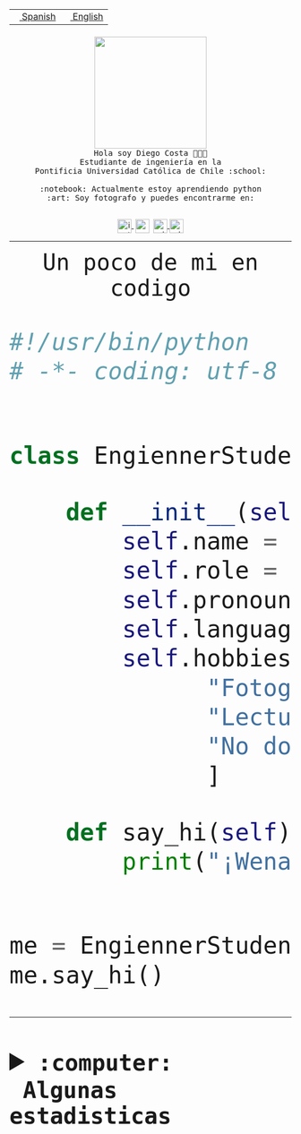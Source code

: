 <table border="0"  align="right">
 <tr><td><a href="README.md"><img src="https://upload.wikimedia.org/wikipedia/commons/thumb/8/89/Bandera_de_Espa%C3%B1a.svg/1200px-Bandera_de_Espa%C3%B1a.svg.png" height="10"> Spanish</a></td>
 <td><a href="README.en.md"><img src="https://upload.wikimedia.org/wikipedia/commons/a/a4/Flag_of_the_United_States.svg" height="10"> English</a></td></tr>
</table><br><br><br>


<p align="center">
  <img src="https://github.com/diegocostares/diegocostares/blob/main/Images/aaa2.gif?raw=true" height="200px" weight="200px">
  <br><samp>
    Hola soy Diego Costa 👨🏻‍💻<br>
    Estudiante de ingeniería en la <br>
    Pontificia Universidad Católica de Chile :school:<br>
  <br>
    :notebook: Actualmente estoy aprendiendo python <br>
    :art: Soy fotografo y puedes encontrarme en: <br>
  <br></samp>
  
</p>

<p align="center">
   <a href="https://instagram.com/diegocosta_no" target="blank">
    <img 
    align="center" src="https://cdn.jsdelivr.net/npm/simple-icons@3.0.1/icons/instagram.svg" alt="instagram" height="25px" width="25px" />
  </a>
  <a style="border: 3px solid; color: white;"href="https://t.me/diegocosta_no" target="blank">
  <img
  align="center" alt="Telegram" width="25px" src="https://icons-for-free.com/iconfiles/png/512/Telegram-1324888767380505522.png" />
</a>
<a href="https://api.whatsapp.com/send?phone=56971897835&text=Hola!" target="blank">
  <img
  align="center" alt="wtsp" width="25px" src="https://img.icons8.com/pastel-glyph/2x/whatsapp--v2.png" />
</a>
<a href="https://www.linkedin.com/in/diego-costa-786249213/" target="blank">
  <img
  align="center" alt="wtsp" width="25px" src="https://img.icons8.com/metro/452/linkedin.png" />
</a>

  </a>
</p>

---


<p align="center"><font size="25"><samp>Un poco de mi en codigo</samp></front></p>


```python
#!/usr/bin/python
# -*- coding: utf-8 -*-


class EngiennerStudent:

    def __init__(self):
        self.name = "Diego Costa"
        self.role = "Estudiante"
        self.pronouns = "he/him"
        self.language_spoken = ["es_CL", "en_US"]
        self.hobbies = [
              "Fotografia",
              "Lectura",
              "No dormir",
              ]

    def say_hi(self):
        print("¡Wena mundo!")


me = EngiennerStudent()
me.say_hi()
```
---
<details>
  <summary><b><samp>:computer: &nbsp;Algunas estadisticas</samp></b></summary>
  <br/></p>

<!--START_SECTION:waka-->
![Code Time](http://img.shields.io/badge/Code%20Time-920%20hrs%2012%20mins-blue)

**Soy nocturno 🦉** 

```text
🌞 Mañana                 8 commits           ░░░░░░░░░░░░░░░░░░░░░░░░░   00.30 % 
🌆 Día                    817 commits         ████████░░░░░░░░░░░░░░░░░   30.56 % 
🌃 Tarde                  1166 commits        ███████████░░░░░░░░░░░░░░   43.62 % 
🌙 Noche                  682 commits         ██████░░░░░░░░░░░░░░░░░░░   25.51 % 
```
📅 **Soy más productivo los Martes** 

```text
Lunes                    406 commits         ████░░░░░░░░░░░░░░░░░░░░░   15.19 % 
Martes                   527 commits         █████░░░░░░░░░░░░░░░░░░░░   19.72 % 
Miércoles                340 commits         ███░░░░░░░░░░░░░░░░░░░░░░   12.72 % 
Jueves                   370 commits         ███░░░░░░░░░░░░░░░░░░░░░░   13.84 % 
Viernes                  419 commits         ████░░░░░░░░░░░░░░░░░░░░░   15.68 % 
Sábado                   218 commits         ██░░░░░░░░░░░░░░░░░░░░░░░   08.16 % 
Domingo                  393 commits         ████░░░░░░░░░░░░░░░░░░░░░   14.70 % 
```


📊 **Esta semana me dediqué a** 

```text
🐱‍💻 Proyectos: 
github-actions           8 hrs 56 mins       ███████░░░░░░░░░░░░░░░░░░   29.15 % 
2023-1-S4-Grupo2-Backend 7 hrs 42 mins       ██████░░░░░░░░░░░░░░░░░░░   25.13 % 
2023-1-S4-Grupo2-IA      5 hrs 54 mins       █████░░░░░░░░░░░░░░░░░░░░   19.24 % 
private-test             3 hrs 35 mins       ███░░░░░░░░░░░░░░░░░░░░░░   11.72 % 
2023-1-S4-Grupo2-Frontend56 mins             █░░░░░░░░░░░░░░░░░░░░░░░░   03.07 % 
```


 Last Updated on 13/05/2023 08:21:41 UTC
<!--END_SECTION:waka-->
  
  

<p align="center"> <img src="https://github-readme-stats.vercel.app/api?username=diegocostares&show_icons=true&theme=ayu-mirage" alt="abhisheknaiidu" /></p>
 
</details>
